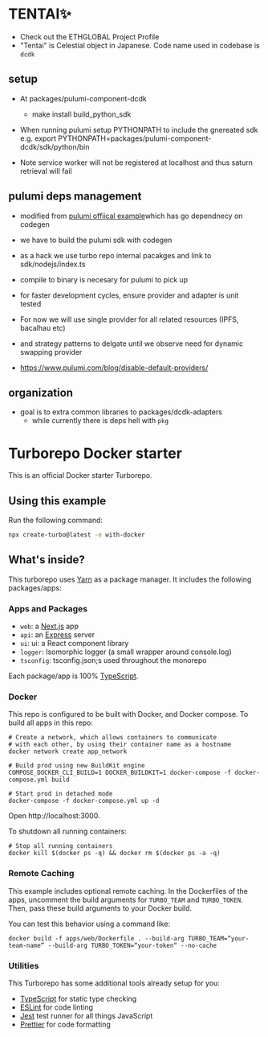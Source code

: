 # TENTAI✨

- Check out the ETHGLOBAL Project Profile
- "Tentai" is Celestial object in Japanese. Code name used in codebase is `dcdk`

## setup

- At packages/pulumi-component-dcdk
  - make install build_python_sdk
- When running pulumi setup PYTHONPATH to include the gnereated sdk e.g. export PYTHONPATH=packages/pulumi-component-dcdk/sdk/python/bin

- Note service worker will not be registered at localhost and thus saturn retrieval will fail

## pulumi deps management

- modified from [pulumi offiical example](https://github.com/pulumi/pulumi-component-provider-ts-boilerplate)which has go dependnecy on codegen
- we have to build the pulumi sdk with codegen
- as a hack we use turbo repo internal pacakges and link to sdk/nodejs/index.ts

- compile to binary is necesary for pulumi to pick up
- for faster development cycles, ensure provider and adapter is unit tested

- For now we will use single provider for all related resources (IPFS, bacalhau etc)
- and strategy patterns to delgate until we observe need for dynamic swapping provider
- https://www.pulumi.com/blog/disable-default-providers/

## organization

- goal is to extra common libraries to packages/dcdk-adapters
  - while currently there is deps hell with `pkg`

# Turborepo Docker starter

This is an official Docker starter Turborepo.

## Using this example

Run the following command:

```sh
npx create-turbo@latest -e with-docker
```

## What's inside?

This turborepo uses [Yarn](https://classic.yarnpkg.com/lang/en/) as a package manager. It includes the following packages/apps:

### Apps and Packages

- `web`: a [Next.js](https://nextjs.org/) app
- `api`: an [Express](https://expressjs.com/) server
- `ui`: ui: a React component library
- `logger`: Isomorphic logger (a small wrapper around console.log)
- `tsconfig`: tsconfig.json;s used throughout the monorepo

Each package/app is 100% [TypeScript](https://www.typescriptlang.org/).

### Docker

This repo is configured to be built with Docker, and Docker compose. To build all apps in this repo:

```
# Create a network, which allows containers to communicate
# with each other, by using their container name as a hostname
docker network create app_network

# Build prod using new BuildKit engine
COMPOSE_DOCKER_CLI_BUILD=1 DOCKER_BUILDKIT=1 docker-compose -f docker-compose.yml build

# Start prod in detached mode
docker-compose -f docker-compose.yml up -d
```

Open http://localhost:3000.

To shutdown all running containers:

```
# Stop all running containers
docker kill $(docker ps -q) && docker rm $(docker ps -a -q)
```

### Remote Caching

This example includes optional remote caching. In the Dockerfiles of the apps, uncomment the build arguments for `TURBO_TEAM` and `TURBO_TOKEN`. Then, pass these build arguments to your Docker build.

You can test this behavior using a command like:

`docker build -f apps/web/Dockerfile . --build-arg TURBO_TEAM=“your-team-name” --build-arg TURBO_TOKEN=“your-token“ --no-cache`

### Utilities

This Turborepo has some additional tools already setup for you:

- [TypeScript](https://www.typescriptlang.org/) for static type checking
- [ESLint](https://eslint.org/) for code linting
- [Jest](https://jestjs.io) test runner for all things JavaScript
- [Prettier](https://prettier.io) for code formatting
